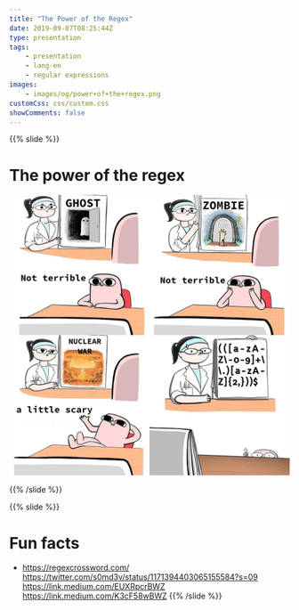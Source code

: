 ```yaml
---
title: "The Power of the Regex"
date: 2019-09-07T08:25:44Z
type: presentation
tags:
    - presentation
    - lang-en
    - regular expressions
images:
    - images/og/power+of+the+regex.png
customCss: css/custom.css
showComments: false
---
```


{{% slide %}}

# The power of the regex

![scary regex](images/scary-regex.jpg)

{{% /slide %}}

{{% slide %}}

# Fun facts

* https://regexcrossword.com/
https://twitter.com/s0md3v/status/1171394403065155584?s=09
https://link.medium.com/EUXRpcrBWZ
https://link.medium.com/K3cF58wBWZ
{{% /slide %}}

